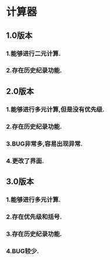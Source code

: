 # 计算器
## 1.0版本
### 1.能够进行二元计算.
### 2.存在历史纪录功能.
## 2.0版本
### 1.能够进行多元计算,但是没有优先级.
### 2.存在历史纪录功能.
### 3.BUG非常多,容易出现异常.
### 4.更改了界面.
## 3.0版本
### 1.能够进行多元计算.
### 2.存在优先级和括号.
### 3.存在历史纪录功能.
### 4.BUG较少.